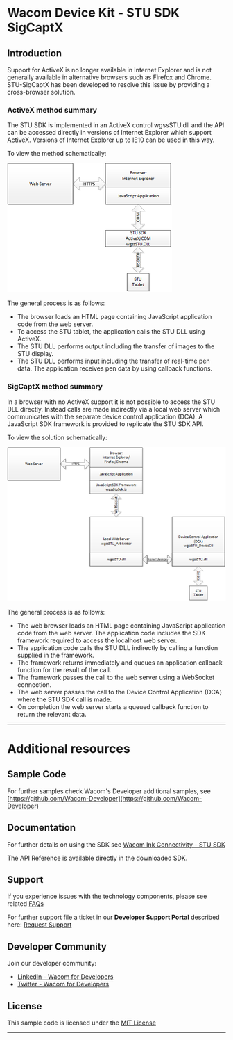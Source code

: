 # Wacom Device Kit - STU SDK SigCaptX

## Introduction

Support for ActiveX is no longer available in Internet Explorer and is not generally available in alternative browsers such as Firefox and Chrome.
STU-SigCaptX has been developed to resolve this issue by providing a cross-browser solution.

### ActiveX method summary

The STU SDK is implemented in an ActiveX control wgssSTU.dll and the API can be accessed directly in versions of Internet Explorer which support ActiveX.
Versions of Internet Explorer up to IE10 can be used in this way. 

To view the method schematically:

![stu-activex](media/STU-ActiveX.png)

The general process is as follows:

*  The browser loads an HTML page containing JavaScript application code from the web server.
*  To access the STU tablet, the application calls the STU DLL using ActiveX.
*  The STU DLL performs output including the transfer of images to the STU display.
*  The STU DLL performs input including the transfer of real-time pen data. The application receives pen data by using callback functions. 

### SigCaptX method summary

In a browser with no ActiveX support it is not possible to access the STU DLL directly. 
Instead calls are made indirectly via a local web server which communicates with the separate device control application (DCA). 
A JavaScript SDK framework is provided to replicate the STU SDK API.

To view the solution schematically:

![stu-sigcaptx](media/STU-SigCaptX.png)

The general process is as follows:

* 	The web browser loads an HTML page containing JavaScript application code from the web server. The application code includes the SDK framework required to access the localhost web server.
* 	The application code calls the STU DLL indirectly by calling a function supplied in the framework. 
* 	The framework returns immediately and queues an application callback function for the result of the call.
* 	The framework passes the call to the web server using a WebSocket connection.
* 	The web server passes the call to the Device Control Application (DCA) where the STU SDK call is made.
* 	On completion the web server starts a queued callback function to return the relevant data.

---

# Additional resources 

## Sample Code
For further samples check Wacom's Developer additional samples, see [https://github.com/Wacom-Developer](https://github.com/Wacom-Developer)

## Documentation
For further details on using the SDK see [Wacom Ink Connectivity - STU SDK](http://will-docs.westeurope.cloudapp.azure.com/) 

The API Reference is available directly in the downloaded SDK.

## Support
If you experience issues with the technology components, please see related [FAQs](http://will-docs.westeurope.cloudapp.azure.com/faqs)

For further support file a ticket in our **Developer Support Portal** described here: [Request Support](http://will-docs.westeurope.cloudapp.azure.com/faqs/docs/q-support/support)

## Developer Community 
Join our developer community:

- [LinkedIn - Wacom for Developers](https://www.linkedin.com/company/wacom-for-developers/)
- [Twitter - Wacom for Developers](https://twitter.com/Wacomdevelopers)

## License 
This sample code is licensed under the [MIT License](https://choosealicense.com/licenses/mit/)

---
